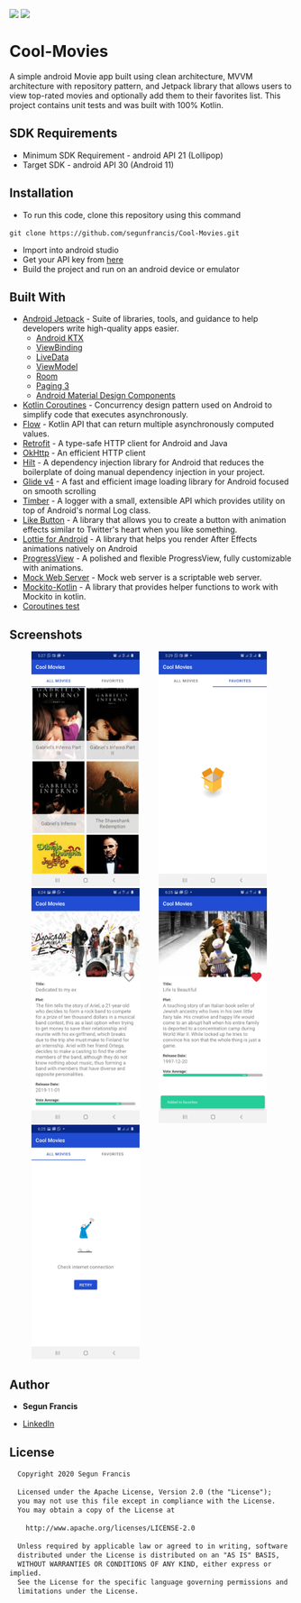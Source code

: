 <img src="https://img.shields.io/badge/made%20with-kotlin-blue.svg?style=plastic"> <img src="https://img.shields.io/badge/API-21%2B-brightgreen.svg?style=plastic">
<br>

# Cool-Movies
A simple android Movie app built using clean architecture, MVVM architecture with repository pattern, and Jetpack library that allows users to view top-rated movies and optionally add them to their favorites list. This project contains unit tests and was built with 100% Kotlin.

## SDK Requirements
- Minimum SDK Requirement - android API 21 (Lollipop)
- Target SDK - android API 30 (Android 11)

## Installation
 - To run this code, clone this repository using this command

`git clone https://github.com/segunfrancis/Cool-Movies.git`
 - Import into android studio
 - Get your API key from [here](https://www.themoviedb.org/)
 - Build the project and run on an android device or emulator

## Built With

* [Android Jetpack](https://developer.android.com/jetpack) - Suite of libraries, tools, and guidance to help developers write high-quality apps easier.
  * [Android KTX](https://developer.android.com/kotlin/ktx)
  * [ViewBinding](https://developer.android.com/topic/libraries/view-binding)
  * [LiveData](https://developer.android.com/topic/libraries/architecture/livedata)
  * [ViewModel](https://developer.android.com/topic/libraries/architecture/viewmodel)
  * [Room](https://developer.android.com/topic/libraries/architecture/room)
  * [Paging 3](https://developer.android.com/topic/libraries/architecture/paging/v3-overview)
  * [Android Material Design Components](https://material.io/develop/android/docs/getting-started)
* [Kotlin Coroutines](https://developer.android.com/kotlin/coroutines) - Concurrency design pattern used on Android to simplify code that executes asynchronously.
* [Flow](https://kotlinlang.org/docs/reference/coroutines/flow.html) - Kotlin API that can return multiple asynchronously computed values.
* [Retrofit](https://square.github.io/retrofit/) - A type-safe HTTP client for Android and Java
* [OkHttp](https://square.github.io/okhttp/) - An efficient HTTP client
* [Hilt](https://developer.android.com/training/dependency-injection/hilt-android) - A dependency injection library for Android that reduces the boilerplate of doing manual dependency injection in your project.
* [Glide v4](https://bumptech.github.io/glide/) - A fast and efficient image loading library for Android focused on smooth scrolling
* [Timber](https://github.com/JakeWharton/timber) - A logger with a small, extensible API which provides utility on top of Android's normal Log class.
* [Like Button](https://github.com/jd-alexander/LikeButton) - A library that allows you to create a button with animation effects similar to Twitter's heart when you like something.
* [Lottie for Android](https://github.com/airbnb/lottie-android) - A library that helps you render After Effects animations natively on Android
* [ProgressView](https://github.com/skydoves/ProgressView) - A polished and flexible ProgressView, fully customizable with animations.
* [Mock Web Server](https://square.github.io/okhttp/4.x/mockwebserver/okhttp3.mockwebserver/-mock-web-server/) - Mock web server is a scriptable web server.
* [Mockito-Kotlin](https://github.com/nhaarman/mockito-kotlin) - A library that provides helper functions to work with Mockito in kotlin.
* [Coroutines test](https://kotlin.github.io/kotlinx.coroutines/kotlinx-coroutines-test/)

## Screenshots
<ul>
  <img src="https://github.com/segunfrancis/Cool-Movies/blob/master/screenshots/Screenshot_20201205-052719_Cool%20Movies.jpg" width="40%" alt="Screen1" hspace="15">
  <img src="https://github.com/segunfrancis/Cool-Movies/blob/master/screenshots/Screenshot_20201205-052900_Cool%20Movies.jpg" width="40%" alt="Screen2" hspace="15">
  <img src="https://github.com/segunfrancis/Cool-Movies/blob/master/screenshots/Screenshot_20201205-062446_Cool%20Movies.jpg" width="40%" alt="Screen3" hspace="15">
  <img src="https://github.com/segunfrancis/Cool-Movies/blob/master/screenshots/Screenshot_20201205-062532_Cool%20Movies.jpg" width="40%" alt="Screen4" hspace="15">
  <img src="https://github.com/segunfrancis/Cool-Movies/blob/master/screenshots/Screenshot_20201205-062545_Cool%20Movies.jpg" width="40%" alt="Screen4" hspace="15">
</ul>

## Author

* **Segun Francis**  
 - [LinkedIn](https://www.linkedin.com/in/segun-francis-302361a1)


## License

      Copyright 2020 Segun Francis

      Licensed under the Apache License, Version 2.0 (the "License");
      you may not use this file except in compliance with the License.
      You may obtain a copy of the License at

        http://www.apache.org/licenses/LICENSE-2.0

      Unless required by applicable law or agreed to in writing, software
      distributed under the License is distributed on an "AS IS" BASIS,
      WITHOUT WARRANTIES OR CONDITIONS OF ANY KIND, either express or implied.
      See the License for the specific language governing permissions and
      limitations under the License.
